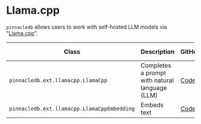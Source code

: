# Llama.cpp


`pinnacledb` allows users to work with self-hosted LLM models via "[Llama.cpp](https://github.com/ggerganov/llama.cpp)".

| Class | Description | GitHub | API-docs |
| --- | --- | --- | --- |
| `pinnacledb.ext.llamacpp.LlamaCpp` | Completes a prompt with natural language (LLM) | [Code](https://github.com/SuperDuperDB/pinnacledb/blob/main/pinnacledb/ext/llamacpp/model.py) | [Docs](/docs/api/ext/llamacpp/model#llamacpp) |
| `pinnacledb.ext.llamacpp.LlamaCppEmbedding` | Embeds text | [Code](https://github.com/SuperDuperDB/pinnacledb/blob/main/pinnacledb/ext/llamacpp/model.py) | [Docs](/docs/api/ext/llamacpp/model#llamacppembedding) |